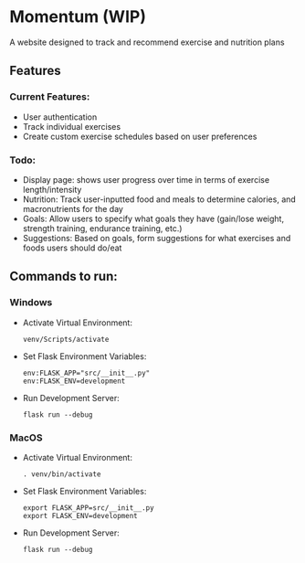 # Momentum (WIP)
A website designed to track and recommend exercise and nutrition plans

## Features
### Current Features:
- User authentication
- Track individual exercises
- Create custom exercise schedules based on user preferences

### Todo:
- Display page: shows user progress over time in terms of exercise length/intensity
- Nutrition: Track user-inputted food and meals to determine calories, and macronutrients for the day
- Goals: Allow users to specify what goals they have (gain/lose weight, strength training, endurance training, etc.)
- Suggestions: Based on goals, form suggestions for what exercises and foods users should do/eat

## Commands to run:
### Windows
- Activate Virtual Environment:

      venv/Scripts/activate

- Set Flask Environment Variables:

      env:FLASK_APP="src/__init__.py"
      env:FLASK_ENV=development
    
- Run Development Server:
    
      flask run --debug

### MacOS
- Activate Virtual Environment:

      . venv/bin/activate

- Set Flask Environment Variables:

      export FLASK_APP=src/__init__.py
      export FLASK_ENV=development

- Run Development Server:
    
      flask run --debug

  
